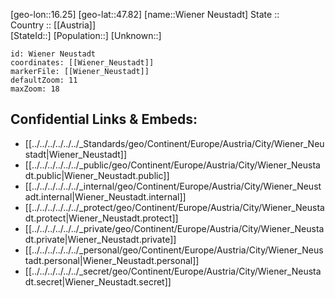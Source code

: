 ﻿---
location: [47.82,16.25] 
mapzoom: [7,12] 
mapmarker: city 
type: City
tags:
- geo/City


SpocWebEntityId: 35594
isDeleted: false
confidential: public

---
[geo-lon::16.25] 
[geo-lat::47.82] 
[name::Wiener Neustadt] 
State ::  
Country :: [[Austria]]  
[StateId::] 
[Population::] 
[Unknown::] 


```leaflet
id: Wiener Neustadt
coordinates: [[Wiener_Neustadt]] 
markerFile: [[Wiener_Neustadt]] 
defaultZoom: 11 
maxZoom: 18
```


## Confidential Links & Embeds: 
- [[../../../../../../_Standards/geo/Continent/Europe/Austria/City/Wiener_Neustadt|Wiener_Neustadt]] 
- [[../../../../../../_public/geo/Continent/Europe/Austria/City/Wiener_Neustadt.public|Wiener_Neustadt.public]] 
- [[../../../../../../_internal/geo/Continent/Europe/Austria/City/Wiener_Neustadt.internal|Wiener_Neustadt.internal]] 
- [[../../../../../../_protect/geo/Continent/Europe/Austria/City/Wiener_Neustadt.protect|Wiener_Neustadt.protect]] 
- [[../../../../../../_private/geo/Continent/Europe/Austria/City/Wiener_Neustadt.private|Wiener_Neustadt.private]] 
- [[../../../../../../_personal/geo/Continent/Europe/Austria/City/Wiener_Neustadt.personal|Wiener_Neustadt.personal]] 
- [[../../../../../../_secret/geo/Continent/Europe/Austria/City/Wiener_Neustadt.secret|Wiener_Neustadt.secret]] 
